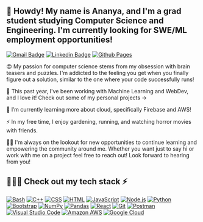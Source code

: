 ## 🤠  Howdy! My name is Ananya, and I'm a grad student studying Computer Science and Engineering. I'm currently looking for SWE/ML employment opportunities!


[![Gmail Badge](https://img.shields.io/badge/-apagadala@scu.edu-c14438?style=for-the-badge&logo=gmail&logoColor=white&link=mailto:apagadala@scu.edu)](mailto:apagadala@scu.edu)
[![Linkedin Badge](https://img.shields.io/badge/-ananyapg-%230077B5.svg?style=for-the-badge&logo=linkedin&logoColor=white=https://www.linkedin.com/in/ananyapg/)](https://www.linkedin.com/in/ananyapg/)
[![Github Pages](https://img.shields.io/badge/pags.dev-121013?style=for-the-badge&logo=github&logoColor=white)](https://www.pags.dev)


 😍  My passion for computer science stems from my obsession with brain teasers and puzzles. I'm addicted to the feeling you get when you finally figure out a solution, similar to the one where your code successfully runs! 

 🔭  This past year, I've been working with Machine Learning and WebDev, and I love it! Check out some of my personal projects ->

 🌱  I’m currently learning more about cloud, specifically Firebase and AWS!

 ⚡  In my free time, I enjoy gardening, running, and watching horror movies with friends. 

 👯‍♀️ I'm always on the lookout for new opportunities to continue learning and empowering the community around me. Whether you want just to say hi or work with me on a project feel free to reach out! Look forward to hearing from you!

## 👩🏾‍💻 Check out my tech stack ⚡️

<p>
    <a href="#"><img alt="Bash" src="https://img.shields.io/badge/Bash-121011.svg?logo=gnu-bash&logoColor=white"></a>
    <a href="#"><img alt="C++" src="https://custom-icon-badges.herokuapp.com/badge/C++-9C033A.svg?logo=cpp2&logoColor=white"></a>
    <a href="#"><img alt="CSS" src="https://img.shields.io/badge/CSS-1572B6.svg?logo=css3&logoColor=white"></a>
    <a href="#"><img alt="HTML" src="https://img.shields.io/badge/HTML-E34F26.svg?logo=html5&logoColor=white"></a>
    <a href="#"><img alt="JavaScript" src="https://img.shields.io/badge/JavaScript-F7DF1E.svg?logo=javascript&logoColor=black"></a>
    <a href="#"><img alt="Node.js" src="https://img.shields.io/badge/Node.js-43853D.svg?logo=node.js&logoColor=white"></a>
    <a href="#"><img alt="Python" src="https://img.shields.io/badge/Python-14354C.svg?logo=python&logoColor=white"></a>
    <a href="#"><img alt="Bootstrap" src="https://img.shields.io/badge/Bootstrap-7952B3.svg?logo=bootstrap&logoColor=white"></a>
    <a href="#"><img alt="NumPy" src="https://img.shields.io/badge/Numpy-013243.svg?logo=numpy&logoColor=white"></a>
    <a href="#"><img alt="Pandas" src="https://img.shields.io/badge/Pandas-150458.svg?logo=pandas&logoColor=white"></a>
    <a href="#"><img alt="React" src="https://img.shields.io/badge/React-20232a.svg?logo=react&logoColor=%2361DAFB"></a>
    <a href="#"><img alt="Git" src="https://img.shields.io/badge/Git-F05033.svg?logo=git&logoColor=white"></a>
    <a href="#"><img alt="Postman" src="https://img.shields.io/badge/Postman-FF6C37?logo=postman&logoColor=white"></a>
    <a href="#"><img alt="Visual Studio Code" src="https://img.shields.io/badge/Visual%20Studio%20Code-0078d7.svg?logo=visual-studio-code&logoColor=white"></a>
    <a href="#"><img alt="Amazon AWS" src="https://img.shields.io/badge/Amazon%20AWS-232F3E?style=flat-square&logo=amazon-aws"></a>  
    <a href="#"><img alt="Google Cloud" src="https://img.shields.io/badge/Google%20Cloud-black?style=flat-square&logo=google-cloud"></a>
</p>


